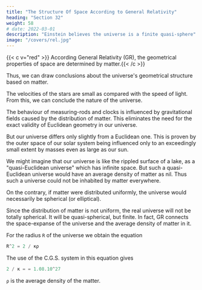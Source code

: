 ```yaml
---
title: "The Structure Of Space According to General Relativity"
heading: "Section 32"
weight: 58
# date: 2022-03-01
description: "Einstein believes the universe is a finite quasi-sphere"
image: "/covers/rel.jpg"
---
```



{{< c v="red" >}} According General Relativity (GR), the geometrical properties of space are determined by matter.{{< /c >}}

Thus, we can draw conclusions about the universe's geometrical structure based on <!-- the state of the --> matter.

<!-- We know from experience that, for a suitably chosen co-ordinate system, -->

The velocities of the stars are small as compared with the speed of light. From this, we can conclude the nature of the universe. 

<!-- We can thus as a rough approximation arrive at a conclusion as to the nature of the universe as a whole, if we treat the matter as being at rest. -->

The behaviour of measuring-rods and clocks is influenced by gravitational fields caused by the distribution of matter. This eliminates the need for <!--  in itself is sufficient to exclude the possibility of the --> the exact validity of Euclidean geometry in our universe. 

But our universe differs only slightly from a Euclidean one. <!-- This notion seems all the more probable, since --> This is proven by the outer space of our solar system <!-- calculations show that the metrics of surrounding space is --> being influenced only to an exceedingly small extent by masses even as large <!-- of the magnitude of --> as our sun.

We might imagine that <!-- , as regards geometry, our universe behaves analogously to a surface which is irregularly curved in its individual parts, but which nowhere departs appreciably from a plane=  something --> our universe is like the rippled surface of a lake, as a <!-- . Such a universe might fittingly be called --> "quasi-Euclidean universe" which has infinite space.  <!-- As regards its space it would be infinite. --> But <!-- calculation shows that in --> such a quasi-Euclidean universe would have an average density of matter as nil. Thus such a universe could not be inhabited by matter everywhere. <!-- ; it would present to us that unsatisfactory picture which we portrayed in Section 30. -->

<!-- If we are to have in the universe an average density of matter which differs from zero, however small may be that difference, then the universe cannot be quasi-Euclidean.  -->

On the contrary, <!-- the results of calculation indicate that --> if matter were distributed uniformly, the universe would necessarily be spherical (or elliptical). 

Since <!-- in reality the detailed --> the distribution of matter is not uniform, the real universe will not be totally spherical<!-- deviate in individual parts from the spherical -->. It will be quasi-spherical, but finite. In fact, GR <!-- the theory supplies us with a simple connection between --> connects the space-expanse of the universe and the average density of matter in it.

For the radius `R` of the universe we obtain the equation 

``` elixir
R^2 = 2 / κρ
```

The use of the C.G.S. system in this equation gives

``` elixir
2 / κ = = 1.08.10^27
```

`ρ` is the average density of the matter.
